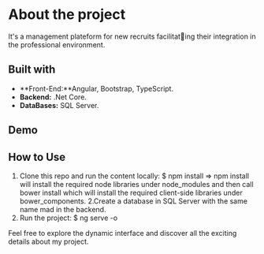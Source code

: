 # About the project

 It's a management plateform for new recruits facilitating their integration in the professional environment.
 
 ## Built with
- **Front-End:**Angular, Bootstrap, TypeScript.
- **Backend:** .Net Core.
- **DataBases:** SQL Server.

## Demo



## How to Use
1. Clone this repo and run the content locally:
     $ npm install
=> npm install will install the required node libraries under node_modules and then call bower install which will install the required client-side libraries under bower_components.
2.Create a database in SQL Server with the same name mad in the backend.
3. Run the project:  $ ng serve -o

Feel free to explore the dynamic interface and discover all the exciting details about my project.
